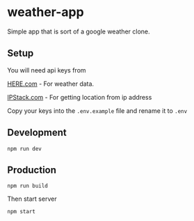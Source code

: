 # weather-app

Simple app that is sort of a google weather clone.

## Setup
You will need api keys from
 
[HERE.com](https://developer.here.com/) - For weather data.

[IPStack.com](https://ipstack.com/product) - For getting location from ip address

Copy your keys into the `.env.example` file and rename it to `.env`

## Development
```
npm run dev
```

## Production

```
npm run build
```
Then start server
```
npm start
```

